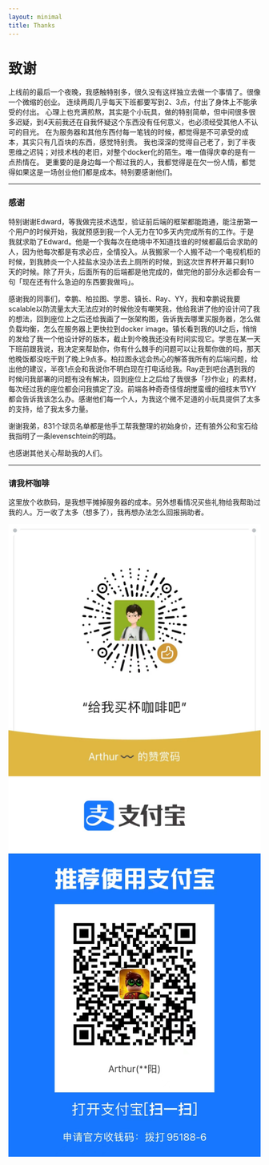 ```yaml
---
layout: minimal
title: Thanks
---
```


# 致谢


上线前的最后一个夜晚，我感触特别多，很久没有这样独立去做一个事情了。很像一个微缩的创业。
连续两周几乎每天下班都要写到2、3点，付出了身体上不能承受的付出。
心理上也充满煎熬，其实是个小玩具，做的特别简单，但中间很多很多迟疑，到4天前我还在自我怀疑这个东西没有任何意义，也必须经受其他人不认可的目光。
在为服务器和其他东西付每一笔钱的时候，都觉得是不可承受的成本，其实只有几百块的东西，感觉特别贵。
我也深深的觉得自己老了，到了半夜思维之迟钝；对技术栈的老旧，对整个docker化的陌生。唯一值得庆幸的是有一点热情在。
更重要的是身边每一个帮过我的人，我都觉得是在欠一份人情，都觉得如果这是一场创业他们都是成本。特别要感谢他们。

----

### 感谢

特别谢谢Edward，等我做完技术选型，验证前后端的框架都能跑通，能注册第一个用户的时候开始，我就预感到我一个人无力在10多天内完成所有的工作。于是我就求助了Edward。他是一个我每次在绝境中不知道找谁的时候都最后会求助的人，因为他每次都是有求必应，全情投入。从我搬家一个人搬不动一个电视机柜的时候，到我肺炎一个人挂盐水没办法去上厕所的时候，到这次世界杯开幕只剩10天的时候。除了开头，后面所有的后端都是他完成的，做完他的部分永远都会有一句「现在还有什么急迫的东西要我做吗」。

感谢我的同事们，幸鹏、柏拉图、学思、镇长、Ray、YY，我和幸鹏说我要scalable以防流量太大无法应对的时候他没有嘲笑我，他给我讲了他的设计问了我的想法，回到座位上之后还给我画了一张架构图，告诉我去哪里买服务器，怎么做负载均衡，怎么在服务器上更快拉到docker image。镇长看到我的UI之后，悄悄的发给了我一个他设计好的版本，截止到今晚我还没有时间实现它。学思在某一天下班前跟我说，我决定来帮助你，你有什么棘手的问题可以让我帮你做的吗，那天他晚饭都没吃干到了晚上9点多。柏拉图永远会热心的解答我所有的后端问题，给出他的建议，半夜1点会和我说你不明白现在打电话给我。Ray走到吧台遇到我的时候问我部署的问题有没有解决，回到座位上之后给了我很多「抄作业」的素材，每次经过我的座位都会问我搞定了没。前端各种奇奇怪怪胡搅蛮缠的细枝末节YY都会告诉我该怎么办。感谢他们每一个人，为我这个微不足道的小玩具提供了太多的支持，给了我太多力量。

谢谢我弟，831个球员名单都是他手工帮我整理的初始身价，还有狼外公和宝石给我指明了一条levenschtein的明路。

也感谢其他关心帮助我的人们。

----

### 请我杯咖啡

这里放个收款码，是我想平摊掉服务器的成本。另外想看情况买些礼物给我帮助过我的人。万一收了太多（想多了），我再想办法怎么回报捐助者。

![](/images/uploads/jekyll/wxwxwx.jpg)
![](/images/uploads/jekyll/alialiali.jpg)
